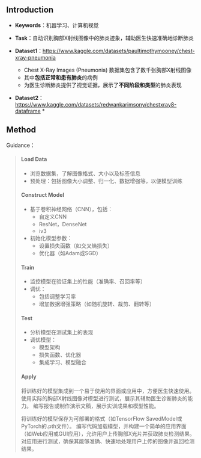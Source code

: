 ## Introduction

* **Keywords**：机器学习、计算机视觉
* **Task**：自动识别胸部X射线图像中的肺炎迹象，辅助医生快速准确地诊断肺炎
* **Dataset1**：https://www.kaggle.com/datasets/paultimothymooney/chest-xray-pneumonia
  * Chest X-Ray Images (Pneumonia) 数据集包含了数千张胸部X射线图像
  * 其中**包括正常和患有肺炎**的病例
  * 为医生诊断肺炎提供了视觉证据，展示了**不同阶段和类型**的肺炎表现

* **Dataset2**：https://www.kaggle.com/datasets/redwankarimsony/chestxray8-dataframe
  * 

## Method

Guidance：

> #### Load Data
>
> * 浏览数据集，了解图像格式、大小以及标签信息
> * 预处理：包括图像大小调整、归一化、数据增强等，以便模型训练
>
> #### Construct Model
>
> * 基于卷积神经网络（CNN），包括：
>   * 自定义CNN
>   * ResNet，DenseNet
>   * iv3
> * 初始化模型参数：
>   * 设置损失函数（如交叉熵损失）
>   * 优化器（如Adam或SGD）
>
> #### Train
>
> * 监控模型在验证集上的性能（准确率、召回率等）
> * 调优：
>   * 包括调整学习率
>   * 增加数据增强策略（如随机旋转、裁剪、翻转等）
>
> #### Test
>
> * 分析模型在测试集上的表现
> * 调优模型：
>   * 模型架构
>   * 损失函数、优化器
>   * 集成学习、模型融合
>
> #### Apply
>
> 将训练好的模型集成到一个易于使用的界面或应用中，方便医生快速使用。
> 使用实际的胸部X射线图像对模型进行测试，展示其辅助医生诊断肺炎的能力。
> 编写报告或制作演示文稿，展示实训成果和模型性能。
>
> 将训练好的模型保存为可部署的格式（如TensorFlow SavedModel或PyTorch的.pth文件）。
> 编写代码加载模型，并构建一个简单的应用界面（如Web应用或GUI应用），允许用户上传胸部X光片并获取肺炎检测结果。
> 对应用进行测试，确保其能够准确、快速地处理用户上传的图像并返回检测结果。
